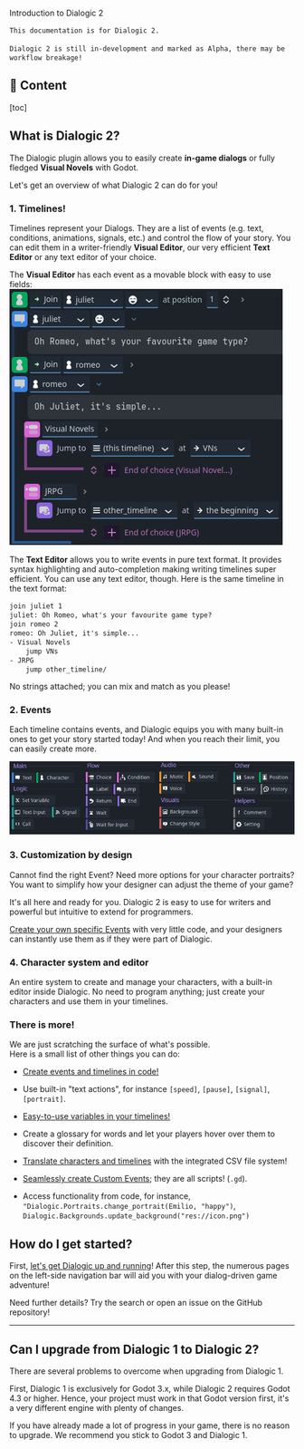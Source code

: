 <div class="header-banner dawn">
     <div class="header-label dawn">Introduction to Dialogic 2</div>
</div>

```admonish
This documentation is for Dialogic 2.

Dialogic 2 is still in-development and marked as Alpha, there may be workflow breakage!
```

## 📜 Content
[toc]

## What is Dialogic 2?

The Dialogic plugin allows you to easily create **in-game dialogs** or fully fledged **Visual Novels** with Godot.

Let's get an overview of what Dialogic 2 can do for you!

### 1. Timelines!

Timelines represent your Dialogs. They are a list of events (e.g. text, conditions, animations, signals, etc.) and control the flow of your story. You can edit them in a writer-friendly **Visual Editor**, our very efficient **Text Editor** or any text editor of your choice.

The **Visual Editor** has each event as a movable block with easy to use fields:
![Dialogic 2: Timeline in Visual Mode](media/introduction/visual_timeline.png)

The **Text Editor** allows you to write events in pure text format. It provides syntax highlighting and auto-completion making writing timelines super efficient. You can use any text editor, though. Here is the same timeline in the text format:

```dtl
join juliet 1
juliet: Oh Romeo, what's your favourite game type?
join romeo 2
romeo: Oh Juliet, it's simple...
- Visual Novels
    jump VNs
- JRPG
    jump other_timeline/
```

No strings attached; you can mix and match as you please!

### 2. Events

Each timeline contains events, and Dialogic equips you with many built-in ones to get your story started today! And when you reach their limit, you can easily create more.

![Dialogic 2: Built-In Timeline Events](media/introduction/events.png)

### 3. Customization by design

Cannot find the right Event? Need more options for your character portraits? You want to simplify how your designer can adjust the theme of your game?

It's all here and ready for you. Dialogic 2 is easy to use for writers and powerful but intuitive to extend for programmers.

[Create your own specific Events](creating-extensions.md) with very little code, and your designers can instantly use them as if they were part of Dialogic.

### 4. Character system and editor

An entire system to create and manage your characters, with a built-in editor inside Dialogic.
No need to program anything; just create your characters and use them in your timelines.

### There is more!

We are just scratching the surface of what's possible.\
Here is a small list of other things you can do:

- [Create events and timelines in code!](creating-timelines-in-code)

- Use built-in "text actions", for instance `[speed]`, `[pause]`, `[signal]`, `[portrait]`.

- [Easy-to-use variables in your timelines!](variables.md)

- Create a glossary for words and let your players hover over them to discover their definition.

- [Translate characters and timelines](translation.md) with the integrated CSV file system!

- [Seamlessly create Custom Events](creating-extensions.md); they are all scripts! (`.gd`).

- Access functionality from code, for instance, `"Dialogic.Portraits.change_portrait(Emilio, "happy")`, `Dialogic.Backgrounds.update_background("res://icon.png")`

## How do I get started?

First, [let's get Dialogic up and running](getting-started)! After this step, the numerous pages on the left-side navigation bar will aid you with your dialog-driven game adventure!

Need further details? Try the search or open an issue on the GitHub repository!

---

## Can I upgrade from Dialogic 1 to Dialogic 2?

There are several problems to overcome when upgrading from Dialogic 1.

First, Dialogic 1 is exclusively for Godot 3.x, while Dialogic 2 requires Godot 4.3 or higher.
Hence, your project must work in that Godot version first, it's a very different engine with plenty of changes.

If you have already made a lot of progress in your game, there is no reason to upgrade. We recommend you stick to Godot 3 and Dialogic 1.
